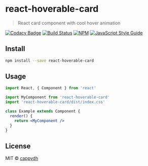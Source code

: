 # react-hoverable-card

> React card component with cool hover animation

[![Codacy Badge](https://api.codacy.com/project/badge/Grade/805d2d09e0034fa9b70a19335779d509)](https://app.codacy.com/manual/cappydh/react-hoverable-card?utm_source=github.com&utm_medium=referral&utm_content=cappydh/react-hoverable-card&utm_campaign=Badge_Grade_Dashboard)
[![Build Status](https://travis-ci.org/cappydh/react-hoverable-card.svg?branch=master)](https://travis-ci.org/cappydh/react-hoverable-card)
[![NPM](https://img.shields.io/npm/v/react-hoverable-card.svg)](https://www.npmjs.com/package/react-hoverable-card) [![JavaScript Style Guide](https://img.shields.io/badge/code_style-standard-brightgreen.svg)](https://standardjs.com)

## Install

```bash
npm install --save react-hoverable-card
```

## Usage

```jsx
import React, { Component } from 'react'

import MyComponent from 'react-hoverable-card'
import 'react-hoverable-card/dist/index.css'

class Example extends Component {
  render() {
    return <MyComponent />
  }
}
```

## License

MIT © [cappydh](https://github.com/cappydh)
